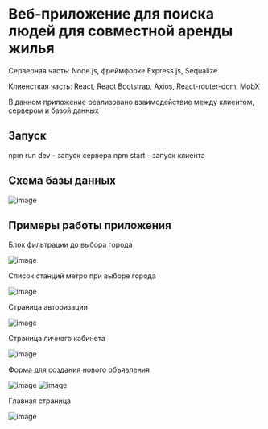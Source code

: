 # Веб-приложение для поиска людей для совместной аренды жилья
Серверная часть: Node.js, фреймфорке Express.js, Sequalize

Клиенсткая часть: React, React Bootstrap, Axios, React-router-dom, MobX

В данном приложение реализовано взаимодействие между клиентом, сервером и базой данных
## Запуск
npm run dev - запуск сервера
npm start - запуск клиента

## Схема базы данных

![image](https://github.com/Angelina1Blokhina/coliver/assets/64483372/a415c5c0-6975-43a0-b086-14119ab2afa8)

## Примеры работы приложения
Блок фильтрации до выбора города

![image](https://github.com/Angelina1Blokhina/coliver/assets/64483372/ae44d998-83b1-430a-9b9c-9b8ad582c5ad)

Список станций метро при выборе города 

![image](https://github.com/Angelina1Blokhina/coliver/assets/64483372/ddf11d20-fc61-4fd6-ae20-d38572fa6edb)

Страница авторизации

![image](https://github.com/Angelina1Blokhina/coliver/assets/64483372/d380f1bd-8809-41c4-ba18-1592e4e3bd5f)

Страница личного кабинета

![image](https://github.com/Angelina1Blokhina/coliver/assets/64483372/99e1edd8-75db-4e19-9ddf-8b5945d4bf7a)

Форма для создания нового объявления

![image](https://github.com/Angelina1Blokhina/coliver/assets/64483372/daaf4e4f-eff0-4f7a-803d-2f323500ed07)
![image](https://github.com/Angelina1Blokhina/coliver/assets/64483372/831fd5be-419a-423f-a0e8-30caee718a27)


Главная страница

![image](https://github.com/Angelina1Blokhina/coliver/assets/64483372/f956b838-9d3d-4972-b545-9d3b2401390a)






